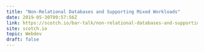 ```yaml
---
title: "Non-Relational Databases and Supporting Mixed Workloads"
date: 2019-05-30T09:57:56Z
link: https://scotch.io/bar-talk/non-relational-databases-and-supporting-mixed-workloads?utm_medium=RSS&utm_source=hune
site: scotch.io
topic: Webdev
draft: false
---
```

